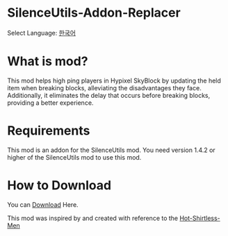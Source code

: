 # SilenceUtils-Addon-Replacer

Select Language: [한국어](https://github.com/SILENCE-SIMSOOL/SilenceUtils-Addon-Replacer/blob/main/Korean.md)

# What is mod?
This mod helps high ping players in Hypixel SkyBlock by updating the held item when breaking blocks, alleviating the disadvantages they face.
Additionally, it eliminates the delay that occurs before breaking blocks, providing a better experience.

# Requirements
This mod is an addon for the SilenceUtils mod.
You need version 1.4.2 or higher of the SilenceUtils mod to use this mod.

# How to Download
You can [Download](https://github.com/SILENCE-SIMSOOL/SilenceUtils-Addon-Replacer/releases/download/2.1/SUAddon_Replacer-2.1.jar) Here.

This mod was inspired by and created with reference to the [Hot-Shirtless-Men](https://github.com/Rekteiru/Hot-Shirtless-Men)
